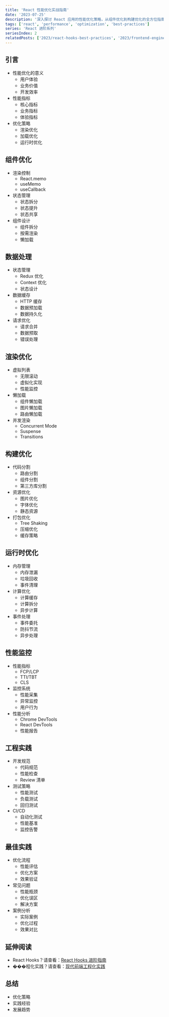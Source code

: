 ```yaml
---
title: 'React 性能优化实战指南'
date: '2023-07-25'
description: '深入探讨 React 应用的性能优化策略，从组件优化到构建优化的全方位指南。'
tags: ['react', 'performance', 'optimization', 'best-practices']
series: 'React 进阶系列'
seriesIndex: 2
relatedPosts: ['2023/react-hooks-best-practices', '2023/frontend-engineering']
---
```


## 引言
- 性能优化的意义
  - 用户体验
  - 业务价值
  - 开发效率
- 性能指标
  - 核心指标
  - 业务指标
  - 体验指标
- 优化策略
  - 渲染优化
  - 加载优化
  - 运行时优化

## 组件优化
- 渲染控制
  - React.memo
  - useMemo
  - useCallback
- 状态管理
  - 状态拆分
  - 状态提升
  - 状态共享
- 组件设计
  - 组件拆分
  - 按需渲染
  - 懒加载

## 数据处理
- 状态管理
  - Redux 优化
  - Context 优化
  - 状态设计
- 数据缓存
  - HTTP 缓存
  - 数据预加载
  - 数据持久化
- 请求优化
  - 请求合并
  - 数据预取
  - 错误处理

## 渲染优化
- 虚拟列表
  - 无限滚动
  - 虚拟化实现
  - 性能监控
- 懒加载
  - 组件懒加载
  - 图片懒加载
  - 路由懒加载
- 并发渲染
  - Concurrent Mode
  - Suspense
  - Transitions

## 构建优化
- 代码分割
  - 路由分割
  - 组件分割
  - 第三方库分割
- 资源优化
  - 图片优化
  - 字体优化
  - 静态资源
- 打包优化
  - Tree Shaking
  - 压缩优化
  - 缓存策略

## 运行时优化
- 内存管理
  - 内存泄漏
  - 垃圾回收
  - 事件清理
- 计算优化
  - 计算缓存
  - 计算拆分
  - 异步计算
- 事件处理
  - 事件委托
  - 防抖节流
  - 异步处理

## 性能监控
- 性能指标
  - FCP/LCP
  - TTI/TBT
  - CLS
- 监控系统
  - 性能采集
  - 异常监控
  - 用户行为
- 性能分析
  - Chrome DevTools
  - React DevTools
  - 性能报告

## 工程实践
- 开发规范
  - 代码规范
  - 性能检查
  - Review 清单
- 测试策略
  - 性能测试
  - 负载测试
  - 回归测试
- CI/CD
  - 自动化测试
  - 性能基准
  - 监控告警

## 最佳实践
- 优化流程
  - 性能评估
  - 优化方案
  - 效果验证
- 常见问题
  - 性能瓶颈
  - 优化误区
  - 解决方案
- 案例分析
  - 实际案例
  - 优化过程
  - 效果对比

## 延伸阅读
- React Hooks？请查看：[React Hooks 进阶指南](/2023/react-hooks-best-practices)
- ���程化实践？请查看：[现代前端工程化实践](/2023/frontend-engineering)

## 总结
- 优化策略
- 实践经验
- 发展趋势